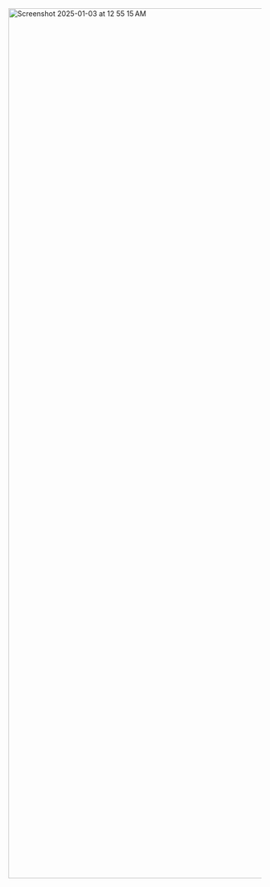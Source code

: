 <img width="1728" alt="Screenshot 2025-01-03 at 12 55 15 AM" src="https://github.com/user-attachments/assets/e7b8a146-9173-4039-8452-201f423528ab" />
